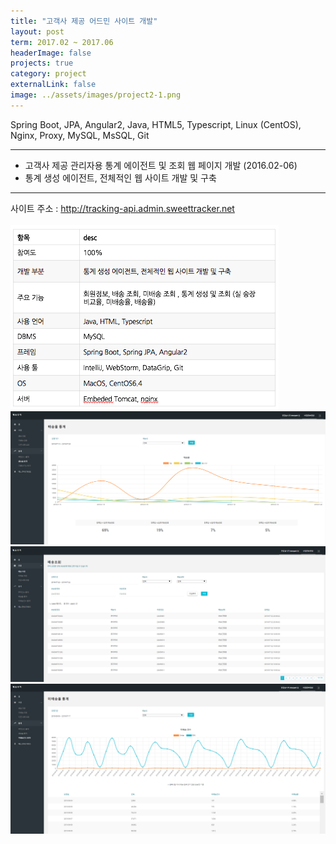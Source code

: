 ```yaml
---
title: "고객사 제공 어드민 사이트 개발"
layout: post
term: 2017.02 ~ 2017.06
headerImage: false
projects: true
category: project
externalLink: false
image: ../assets/images/project2-1.png
---
```


Spring Boot, JPA, Angular2,  Java, HTML5, Typescript, Linux (CentOS), Nginx, Proxy, MySQL, MsSQL, Git

---

- 고객사 제공 관리자용 통계 에이전트 및 조회 웹 페이지 개발 (2016.02-06) 
- 통계 생성 에이전트, 전체적인 웹 사이트 개발 및 구축


---

사이트 주소 : http://tracking-api.admin.sweettracker.net
<br><br>
<img src="../assets/images/project2-0.png">
<br>
<img src="../assets/images/project2-1.png">
<img src="../assets/images/project2-2.png">
<img src="../assets/images/project2-3.png">
